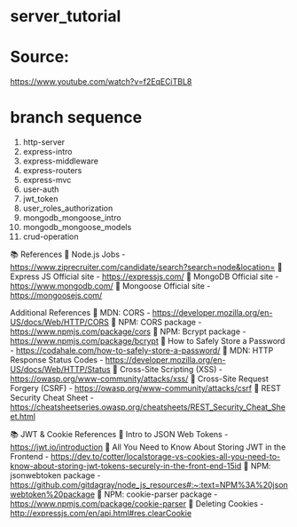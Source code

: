 # server_tutorial

# Source:
https://www.youtube.com/watch?v=f2EqECiTBL8

# branch sequence
1. http-server
2. express-intro
3. express-middleware
4. express-routers
5. express-mvc
6. user-auth
7. jwt_token
8. user_roles_authorization
9. mongodb_mongoose_intro
10. mongodb_mongoose_models
11. crud-operation

📚 References
🔗 Node.js Jobs - https://www.ziprecruiter.com/candidate/search?search=node&location=
🔗 Express JS Official site - https://expressjs.com/
🔗 MongoDB Official site - https://www.mongodb.com/
🔗 Mongoose Official site - https://mongoosejs.com/


Additional References
🔗 MDN: CORS - https://developer.mozilla.org/en-US/docs/Web/HTTP/CORS
🔗 NPM: CORS package - https://www.npmjs.com/package/cors
🔗 NPM: Bcrypt package - https://www.npmjs.com/package/bcrypt
🔗 How to Safely Store a Password - https://codahale.com/how-to-safely-store-a-password/
🔗 MDN: HTTP Response Status Codes - https://developer.mozilla.org/en-US/docs/Web/HTTP/Status
🔗 Cross-Site Scripting (XSS) - https://owasp.org/www-community/attacks/xss/
🔗 Cross-Site Request Forgery (CSRF) - https://owasp.org/www-community/attacks/csrf
🔗 REST Security Cheat Sheet - https://cheatsheetseries.owasp.org/cheatsheets/REST_Security_Cheat_Sheet.html



📚 JWT & Cookie References
🔗 Intro to JSON Web Tokens - https://jwt.io/introduction
🔗 All You Need to Know About Storing JWT in the Frontend - https://dev.to/cotter/localstorage-vs-cookies-all-you-need-to-know-about-storing-jwt-tokens-securely-in-the-front-end-15id
🔗 NPM: jsonwebtoken package - https://github.com/gitdagray/node_js_resources#:~:text=NPM%3A%20jsonwebtoken%20package
🔗 NPM: cookie-parser package - https://www.npmjs.com/package/cookie-parser
🔗 Deleting Cookies - http://expressjs.com/en/api.html#res.clearCookie
